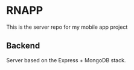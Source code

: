 # RNAPP

This is the server repo for my mobile app project

## Backend

Server based on the Express + MongoDB stack.
